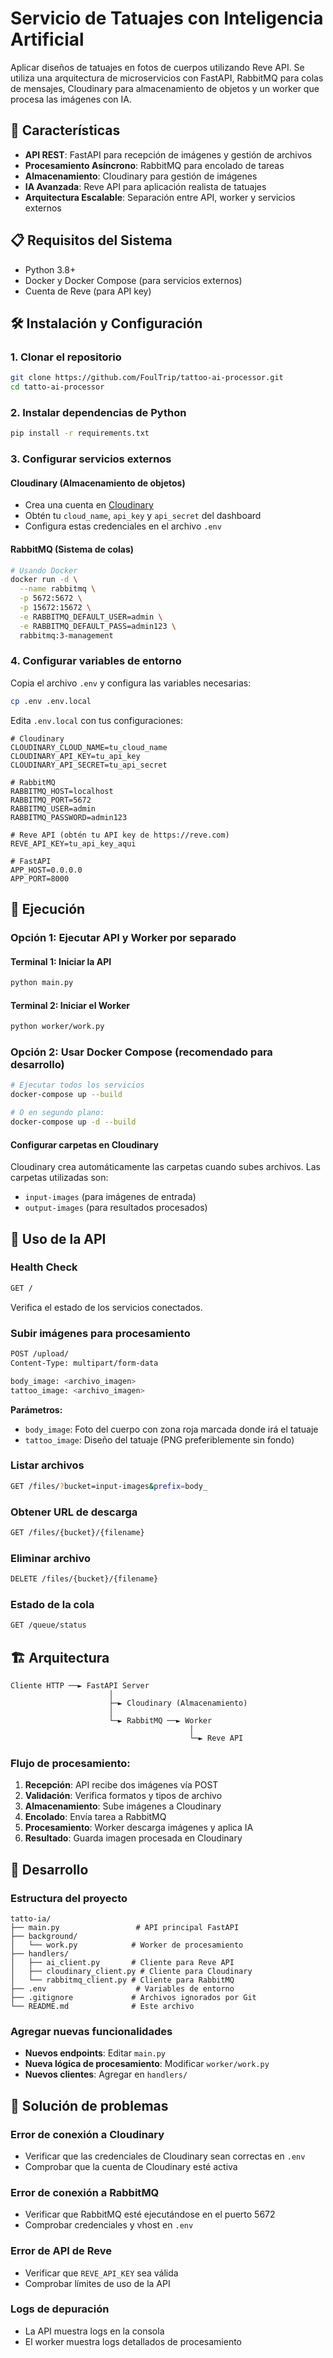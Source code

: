# Servicio de Tatuajes con Inteligencia Artificial

Aplicar diseños de tatuajes en fotos de cuerpos utilizando Reve API. Se utiliza una arquitectura de microservicios con FastAPI, RabbitMQ para colas de mensajes, Cloudinary para almacenamiento de objetos y un worker que procesa las imágenes con IA.

## 🚀 Características

- **API REST**: FastAPI para recepción de imágenes y gestión de archivos
- **Procesamiento Asíncrono**: RabbitMQ para encolado de tareas
- **Almacenamiento**: Cloudinary para gestión de imágenes
- **IA Avanzada**: Reve API para aplicación realista de tatuajes
- **Arquitectura Escalable**: Separación entre API, worker y servicios externos

## 📋 Requisitos del Sistema

- Python 3.8+
- Docker y Docker Compose (para servicios externos)
- Cuenta de Reve (para API key)

## 🛠️ Instalación y Configuración

### 1. Clonar el repositorio

```bash
git clone https://github.com/FoulTrip/tattoo-ai-processor.git
cd tatto-ai-processor
```

### 2. Instalar dependencias de Python

```bash
pip install -r requirements.txt
```

### 3. Configurar servicios externos

#### Cloudinary (Almacenamiento de objetos)
- Crea una cuenta en [Cloudinary](https://cloudinary.com)
- Obtén tu `cloud_name`, `api_key` y `api_secret` del dashboard
- Configura estas credenciales en el archivo `.env`

#### RabbitMQ (Sistema de colas)
```bash
# Usando Docker
docker run -d \
  --name rabbitmq \
  -p 5672:5672 \
  -p 15672:15672 \
  -e RABBITMQ_DEFAULT_USER=admin \
  -e RABBITMQ_DEFAULT_PASS=admin123 \
  rabbitmq:3-management
```

### 4. Configurar variables de entorno

Copia el archivo `.env` y configura las variables necesarias:

```bash
cp .env .env.local
```

Edita `.env.local` con tus configuraciones:

```env
# Cloudinary
CLOUDINARY_CLOUD_NAME=tu_cloud_name
CLOUDINARY_API_KEY=tu_api_key
CLOUDINARY_API_SECRET=tu_api_secret

# RabbitMQ
RABBITMQ_HOST=localhost
RABBITMQ_PORT=5672
RABBITMQ_USER=admin
RABBITMQ_PASSWORD=admin123

# Reve API (obtén tu API key de https://reve.com)
REVE_API_KEY=tu_api_key_aqui

# FastAPI
APP_HOST=0.0.0.0
APP_PORT=8000
```

## 🚀 Ejecución

### Opción 1: Ejecutar API y Worker por separado

#### Terminal 1: Iniciar la API
```bash
python main.py
```

#### Terminal 2: Iniciar el Worker
```bash
python worker/work.py
```

### Opción 2: Usar Docker Compose (recomendado para desarrollo)

```bash
# Ejecutar todos los servicios
docker-compose up --build

# O en segundo plano:
docker-compose up -d --build
```

#### Configurar carpetas en Cloudinary

Cloudinary crea automáticamente las carpetas cuando subes archivos. Las carpetas utilizadas son:
   - `input-images` (para imágenes de entrada)
   - `output-images` (para resultados procesados)

## 📖 Uso de la API

### Health Check
```bash
GET /
```
Verifica el estado de los servicios conectados.

### Subir imágenes para procesamiento
```bash
POST /upload/
Content-Type: multipart/form-data

body_image: <archivo_imagen>
tattoo_image: <archivo_imagen>
```

**Parámetros:**
- `body_image`: Foto del cuerpo con zona roja marcada donde irá el tatuaje
- `tattoo_image`: Diseño del tatuaje (PNG preferiblemente sin fondo)

### Listar archivos
```bash
GET /files/?bucket=input-images&prefix=body_
```

### Obtener URL de descarga
```bash
GET /files/{bucket}/{filename}
```

### Eliminar archivo
```bash
DELETE /files/{bucket}/{filename}
```

### Estado de la cola
```bash
GET /queue/status
```

## 🏗️ Arquitectura

```
Cliente HTTP ──► FastAPI Server
                      │
                      ├─► Cloudinary (Almacenamiento)
                      │
                      └─► RabbitMQ ──► Worker
                                        │
                                        └─► Reve API
```

### Flujo de procesamiento:

1. **Recepción**: API recibe dos imágenes vía POST
2. **Validación**: Verifica formatos y tipos de archivo
3. **Almacenamiento**: Sube imágenes a Cloudinary
4. **Encolado**: Envía tarea a RabbitMQ
5. **Procesamiento**: Worker descarga imágenes y aplica IA
6. **Resultado**: Guarda imagen procesada en Cloudinary

## 🔧 Desarrollo

### Estructura del proyecto

```
tatto-ia/
├── main.py                 # API principal FastAPI
├── background/
│   └── work.py            # Worker de procesamiento
├── handlers/
│   ├── ai_client.py       # Cliente para Reve API
│   ├── cloudinary_client.py # Cliente para Cloudinary
│   └── rabbitmq_client.py # Cliente para RabbitMQ
├── .env                    # Variables de entorno
├── .gitignore             # Archivos ignorados por Git
└── README.md              # Este archivo
```

### Agregar nuevas funcionalidades

- **Nuevos endpoints**: Editar `main.py`
- **Nueva lógica de procesamiento**: Modificar `worker/work.py`
- **Nuevos clientes**: Agregar en `handlers/`

## 🐛 Solución de problemas

### Error de conexión a Cloudinary
- Verificar que las credenciales de Cloudinary sean correctas en `.env`
- Comprobar que la cuenta de Cloudinary esté activa

### Error de conexión a RabbitMQ
- Verificar que RabbitMQ esté ejecutándose en el puerto 5672
- Comprobar credenciales y vhost en `.env`

### Error de API de Reve
- Verificar que `REVE_API_KEY` sea válida
- Comprobar límites de uso de la API

### Logs de depuración
- La API muestra logs en la consola
- El worker muestra logs detallados de procesamiento